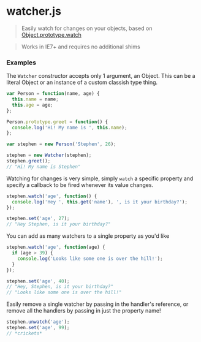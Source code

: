 # watcher.js

> Easily watch for changes on your objects, based on [Object.prototype.watch](https://developer.mozilla.org/en-US/docs/Web/JavaScript/Reference/Global_Objects/Object/watch)

> Works in IE7+ and requires no additional shims

### Examples

The `Watcher` constructor accepts only 1 argument, an Object. This can be a literal Object or an instance of a custom classish type thing.
```javascript
var Person = function(name, age) {
  this.name = name;
  this.age = age;
};

Person.prototype.greet = function() {
  console.log('Hi! My name is ', this.name);
};

var stephen = new Person('Stephen', 26);

stephen = new Watcher(stephen);
stephen.greet();
// "Hi! My name is Stephen"
```

Watching for changes is very simple, simply `watch` a specific property and specify a callback to be fired whenever its value changes.
```javascript
stephen.watch('age', function() {
  console.log('Hey ', this.get('name'), ', is it your birthday?');
});

stephen.set('age', 27);
// "Hey Stephen, is it your birthday?"
```

You can add as many watchers to a single property as you'd like
```javascript
stephen.watch('age', function(age) {
  if (age > 39) {
    console.log('Looks like some one is over the hill!');
  }
});

stephen.set('age', 40);
// "Hey, Stephen, is it your birthday?"
// "Looks like some one is over the hill!"
```

Easily remove a single watcher by passing in the handler's reference, or remove all the handlers by passing in just the property name!
```javascript
stephen.unwatch('age');
stephen.set('age', 99);
// *crickets*
```
